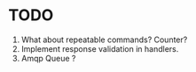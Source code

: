 # TODO

1. What about repeatable commands? Counter?
1. Implement response validation in handlers.
1. Amqp Queue ?


